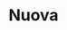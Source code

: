 ---
title: Nuova
date: 
draft: false

# descripcion
description : Argolla de plata pasante cierre italiano

materials: Plata 925

color: Plateado

dimensions: 1,8cm

code: 01-11-0479

type: "Aros"

categories: []

price: $1.520,00

# Images
# first image will be shown in the product page
images:
  # - image: "images/path_to_image"
  # La ubicacion de las imagenes es imagenes/Aros/Aros.Argollas/01-11-0479-nuova
  - image: "./images/aros/argollas/01-11-0479_a.JPG"
  - image: "./images/aros/argollas/01-11-0479_b.JPG"
  - image: "./images/aros/argollas/01-11-0479_c.jpg"
  - image: "./images/aros/argollas/01-11-0479_d.jpg"
---